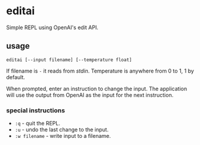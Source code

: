 # editai

Simple REPL using OpenAI's edit API.

## usage

```
editai [--input filename] [--temperature float]
```

If filename is `-` it reads from _stdin_. Temperature is anywhere from 0 to 1, 1 by default.

When prompted, enter an instruction to change the input. The application will use the output
from OpenAI as the input for the next instruction.

### special instructions

* `:q` - quit the REPL.
* `:u` - undo the last change to the input.
* `:w filename` - write input to a filename.
